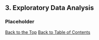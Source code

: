 ## <a name="eda"></a> 3. Exploratory Data Analysis

### Placeholder



[Back to the Top](#eda)  [Back to Table of Contents](#analyticStandardsTOC)


